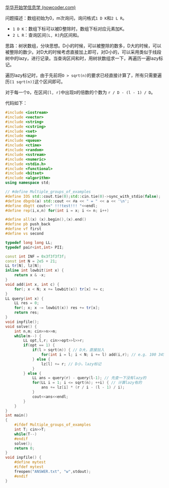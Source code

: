 [华华开始学信息学 (nowcoder.com)](https://ac.nowcoder.com/acm/problem/23054)

问题描述：数组初始为0，m次询问，询问格式`1 D K`和`2 L R`。

- `1 D K`：数组下标可以被D整除时，数组下标对应元素加K。
- `2 L R`：查询区间`[L, R]`内区间和。

思路：树状数组，分块思想。D小的时候，可以被整除的数多，D大的时候，可以被整除的数少。对D大的时候考虑直接加上即可，对D小的，可以采用类似于线段树中的lazy，进行记录。当查询区间和时，用树状数组求一下，再遍历一遍lazy标记。

遍历lazy标记时，由于先前将`D > sqrt(n)`的要求已经直接计算了，所有只需要遍历`[1 sqrt(n)]`这个区间即可。

对于每一个`D`，在区间`[l, r]`中出现`D`的倍数的个数为 `r / D - (l - 1) / D`。

代码如下：

```cpp
#include <iostream>
#include <vector>
#include <string>
#include <cstring>
#include <set>
#include <map>
#include <queue>
#include <ctime>
#include <random>
#include <sstream>
#include <numeric>
#include <stdio.h>
#include <functional>
#include <bitset>
#include <algorithm>
using namespace std;

// #define Multiple_groups_of_examples
#define IOS std::cout.tie(0);std::cin.tie(0)->sync_with_stdio(false);
#define dbgnb(a) std::cout << #a << " = " << a << '\n';
#define dbgtt cout<<" !!!test!!! "<<endl;
#define rep(i,x,n) for(int i = x; i <= n; i++)

#define all(x) (x).begin(),(x).end()
#define pb push_back
#define vf first
#define vs second

typedef long long LL;
typedef pair<int,int> PII;

const int INF = 0x3f3f3f3f;
const int N = 2e5 + 21;
LL tr[N], lz[N];
inline int lowbit(int x) {
    return x & -x;
}
void add(int x, int c) {
    for(; x < N; x += lowbit(x)) tr[x] += c;
}
LL query(int x) {
    LL res = 0;
    for(; x; x -= lowbit(x)) res += tr[x];
    return res;
}
void inpfile();
void solve() {
    int n,m; cin>>n>>m;
    while(m--) {
        LL opt,l,r; cin>>opt>>l>>r;
        if(opt == 1) {
            if(l > sqrt(n)) { // D大，直接加入
                for(int i = l; i < N; i += l) add(i,r); // e.g. 100 3456 => 100 200 300 400 。。。
            } else {
                lz[l] += r; // D小，lazy标记
            }
        } else {
            LL ans = query(r) - query(l-1); // 先查一下没有lazy的
            for(LL i = 1; i <= sqrt(n); ++i) { // 计算lazy有的
                ans += lz[i] * (r / i - (l - 1) / i);
            }
            cout<<ans<<endl;
        }
    }
}
int main()
{
    #ifdef Multiple_groups_of_examples
    int T; cin>>T;
    while(T--)
    #endif
    solve();
    return 0;
}
void inpfile() {
    #define mytest
    #ifdef mytest
    freopen("ANSWER.txt", "w",stdout);
    #endif
}
```

